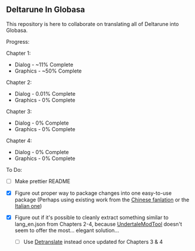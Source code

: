 ## Deltarune In Globasa

This repository is here to collaborate on translating all of Deltarune into Globasa.

Progress:

Chapter 1:
- Dialog - ~11% Complete
- Graphics - ~50% Complete
  
Chapter 2:
- Dialog - 0.01% Complete
- Graphics - 0% Complete

Chapter 3:
- Dialog - 0% Complete
- Graphics - 0% Complete

Chapter 4:
- Dialog - 0% Complete
- Graphics - 0% Complete

To Do:

- [ ] Make prettier README

- [X] Figure out proper way to package changes into one easy-to-use package (Perhaps using existing work from the [Chinese fanlation](https://github.com/gm3dr/DeltaruneChinesePatcher) or the [Italian one](https://github.com/USPAssets/Installer))
- [X] Figure out if it's possible to cleanly extract something similar to lang_en.json from Chapters 2-4, because [UndertaleModTool](https://github.com/UnderminersTeam/UndertaleModTool) doesn't seem to offer the most... elegant solution...
  - [ ] Use [Detranslate](https://neprim.itch.io/deltranslate-project) instead once updated for Chapters 3 & 4
